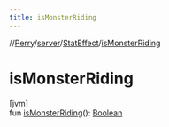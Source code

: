 ```yaml
---
title: isMonsterRiding
---
```

//[Perry](../../../index.html)/[server](../index.html)/[StatEffect](index.html)/[isMonsterRiding](is-monster-riding.html)



# isMonsterRiding



[jvm]\
fun [isMonsterRiding](is-monster-riding.html)(): [Boolean](https://kotlinlang.org/api/latest/jvm/stdlib/kotlin/-boolean/index.html)




